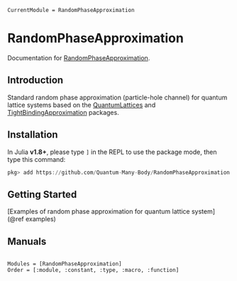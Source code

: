 ```@meta
CurrentModule = RandomPhaseApproximation
```

# RandomPhaseApproximation

Documentation for [RandomPhaseApproximation](https://github.com/Quantum-Many-Body/RandomPhaseApproximation.jl).

## Introduction

Standard random phase approximation (particle-hole channel) for quantum lattice systems based on the [QuantumLattices](https://github.com/Quantum-Many-Body/QuantumLattices.jl) and [TightBindingApproximation](https://github.com/Quantum-Many-Body/TightBindingApproximation.jl) packages.

## Installation

In Julia **v1.8+**, please type `]` in the REPL to use the package mode, then type this command:

```julia
pkg> add https://github.com/Quantum-Many-Body/RandomPhaseApproximation.jl
```

## Getting Started

[Examples of random phase approximation for quantum lattice system](@ref examples)

## Manuals

```@index
```

```@autodocs
Modules = [RandomPhaseApproximation]
Order = [:module, :constant, :type, :macro, :function]
```


